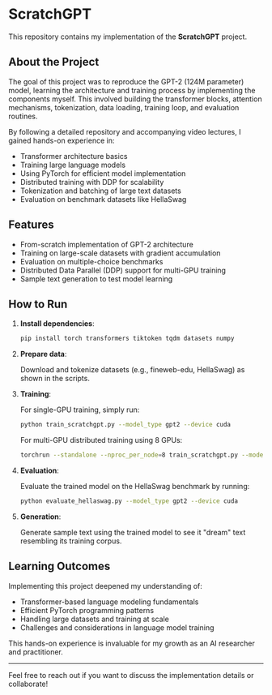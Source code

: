 # ScratchGPT 

This repository contains my implementation of the **ScratchGPT** project. 
## About the Project

The goal of this project was to reproduce the GPT-2 (124M parameter) model, learning the architecture and training process by implementing the components myself. This involved building the transformer blocks, attention mechanisms, tokenization, data loading, training loop, and evaluation routines.

By following a detailed repository and accompanying video lectures, I gained hands-on experience in:

- Transformer architecture basics
- Training large language models
- Using PyTorch for efficient model implementation
- Distributed training with DDP for scalability
- Tokenization and batching of large text datasets
- Evaluation on benchmark datasets like HellaSwag

## Features

- From-scratch implementation of GPT-2 architecture
- Training on large-scale datasets with gradient accumulation
- Evaluation on multiple-choice benchmarks
- Distributed Data Parallel (DDP) support for multi-GPU training
- Sample text generation to test model learning

## How to Run

1. **Install dependencies**:

   ```bash
   pip install torch transformers tiktoken tqdm datasets numpy
   ```

2. **Prepare data**:

   Download and tokenize datasets (e.g., fineweb-edu, HellaSwag) as shown in the scripts.

3. **Training**:

   For single-GPU training, simply run:

   ```bash
   python train_scratchgpt.py --model_type gpt2 --device cuda
   ```

   For multi-GPU distributed training using 8 GPUs:

   ```bash
   torchrun --standalone --nproc_per_node=8 train_scratchgpt.py --model_type gpt2 --device cuda
   ```

4. **Evaluation**:

   Evaluate the trained model on the HellaSwag benchmark by running:

   ```bash
   python evaluate_hellaswag.py --model_type gpt2 --device cuda
   ```

5. **Generation**:

   Generate sample text using the trained model to see it "dream" text resembling its training corpus.

## Learning Outcomes

Implementing this project deepened my understanding of:

- Transformer-based language modeling fundamentals
- Efficient PyTorch programming patterns
- Handling large datasets and training at scale
- Challenges and considerations in language model training

This hands-on experience is invaluable for my growth as an AI researcher and practitioner.

---

Feel free to reach out if you want to discuss the implementation details or collaborate!
